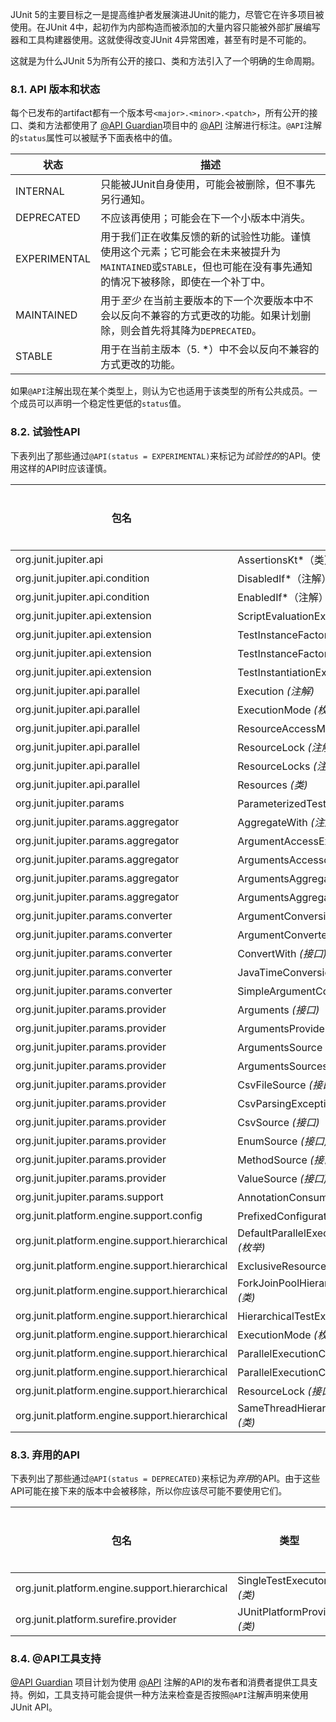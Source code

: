 JUnit 5的主要目标之一是提高维护者发展演进JUnit的能力，尽管它在许多项目被使用。在JUnit 4中，起初作为内部构造而被添加的大量内容只能被外部扩展编写器和工具构建器使用。这就使得改变JUnit 4异常困难，甚至有时是不可能的。

这就是为什么JUnit 5为所有公开的接口、类和方法引入了一个明确的生命周期。

### 8.1. API 版本和状态

每个已发布的artifact都有一个版本号`<major>.<minor>.<patch>`，所有公开的接口、类和方法都使用了 [@API Guardian](https://github.com/apiguardian-team/apiguardian)项目中的 [@API](https://apiguardian-team.github.io/apiguardian/docs/current/api/) 注解进行标注。`@API`注解的`status`属性可以被赋予下面表格中的值。

| 状态         | 描述                                                         |
| ------------ | ------------------------------------------------------------ |
| INTERNAL     | 只能被JUnit自身使用，可能会被删除，但不事先另行通知。        |
| DEPRECATED   | 不应该再使用；可能会在下一个小版本中消失。                   |
| EXPERIMENTAL | 用于我们正在收集反馈的新的试验性功能。谨慎使用这个元素；它可能会在未来被提升为`MAINTAINED`或`STABLE`，但也可能在没有事先通知的情况下被移除，即使在一个补丁中。 |
| MAINTAINED   | 用于*至少* 在当前主要版本的下一个次要版本中不会以反向不兼容的方式更改的功能。如果计划删除，则会首先将其降为`DEPRECATED`。 |
| STABLE       | 用于在当前主版本（5. *）中不会以反向不兼容的方式更改的功能。 |

如果`@API`注解出现在某个类型上，则认为它也适用于该类型的所有公共成员。一个成员可以声明一个稳定性更低的`status`值。

### 8.2. 试验性API

下表列出了那些通过`@API(status = EXPERIMENTAL)`来标记为*试验性的*的API。使用这样的API时应该谨慎。

| 包名                                           | 类型                                                   | 起始版本 |
| ---------------------------------------------- | ------------------------------------------------------ | -------- |
| org.junit.jupiter.api                          | AssertionsKt*（类）*                                   | 5.1      |
| org.junit.jupiter.api.condition                | DisabledIf*（注解）*                                   | 5.1      |
| org.junit.jupiter.api.condition                | EnabledIf*（注解）*                                    | 5.1      |
| org.junit.jupiter.api.extension                | ScriptEvaluationException*（类）*                      | 5.1      |
| org.junit.jupiter.api.extension                | TestInstanceFactory *(接口)*                           | 5.3      |
| org.junit.jupiter.api.extension                | TestInstanceFactoryContext *(接口)*                    | 5.3      |
| org.junit.jupiter.api.extension                | TestInstantiationException *(类)*                      | 5.3      |
| org.junit.jupiter.api.parallel                 | Execution *(注解)*                                     | 5.3      |
| org.junit.jupiter.api.parallel                 | ExecutionMode *(枚举)*                                 | 5.3      |
| org.junit.jupiter.api.parallel                 | ResourceAccessMode *(枚举)*                            | 5.3      |
| org.junit.jupiter.api.parallel                 | ResourceLock *(注解)*                                  | 5.3      |
| org.junit.jupiter.api.parallel                 | ResourceLocks *(注解)*                                 | 5.3      |
| org.junit.jupiter.api.parallel                 | Resources *(类)*                                       | 5.3      |
| org.junit.jupiter.params                       | ParameterizedTest *(注解)*                             | 5.0      |
| org.junit.jupiter.params.aggregator            | AggregateWith *(注解)*                                 | 5.2      |
| org.junit.jupiter.params.aggregator            | ArgumentAccessException *(类)*                         | 5.2      |
| org.junit.jupiter.params.aggregator            | ArgumentsAccessor *(接口)*                             | 5.2      |
| org.junit.jupiter.params.aggregator            | ArgumentsAggregationException *(类)*                   | 5.2      |
| org.junit.jupiter.params.aggregator            | ArgumentsAggregator *(接口)*                           | 5.2      |
| org.junit.jupiter.params.converter             | ArgumentConversionException *(类)*                     | 5.0      |
| org.junit.jupiter.params.converter             | ArgumentConverter *(接口)*                             | 5.0      |
| org.junit.jupiter.params.converter             | ConvertWith *(接口)*                                   | 5.0      |
| org.junit.jupiter.params.converter             | JavaTimeConversionPattern *(接口)*                     | 5.0      |
| org.junit.jupiter.params.converter             | SimpleArgumentConverter *(类)*                         | 5.0      |
| org.junit.jupiter.params.provider              | Arguments *(接口)*                                     | 5.0      |
| org.junit.jupiter.params.provider              | ArgumentsProvider *(接口)*                             | 5.0      |
| org.junit.jupiter.params.provider              | ArgumentsSource *(接口)*                               | 5.0      |
| org.junit.jupiter.params.provider              | ArgumentsSources *(接口)*                              | 5.0      |
| org.junit.jupiter.params.provider              | CsvFileSource *(接口)*                                 | 5.0      |
| org.junit.jupiter.params.provider              | CsvParsingException *(类)*                             | 5.3      |
| org.junit.jupiter.params.provider              | CsvSource *(接口)*                                     | 5.0      |
| org.junit.jupiter.params.provider              | EnumSource *(接口)*                                    | 5.0      |
| org.junit.jupiter.params.provider              | MethodSource *(接口)*                                  | 5.0      |
| org.junit.jupiter.params.provider              | ValueSource *(接口)*                                   | 5.0      |
| org.junit.jupiter.params.support               | AnnotationConsumer*（接口）*                           | 5.0      |
| org.junit.platform.engine.support.config       | PrefixedConfigurationParameters *(类)*                 | 1.3      |
| org.junit.platform.engine.support.hierarchical | DefaultParallelExecutionConfigurationStrategy *(枚举)* | 1.3      |
| org.junit.platform.engine.support.hierarchical | ExclusiveResource *(类)*                               | 1.3      |
| org.junit.platform.engine.support.hierarchical | ForkJoinPoolHierarchicalTestExecutorService *(类)*     | 1.3      |
| org.junit.platform.engine.support.hierarchical | HierarchicalTestExecutorService *(接口)*               | 1.3      |
| org.junit.platform.engine.support.hierarchical | ExecutionMode *(枚举)*                                 | 1.3      |
| org.junit.platform.engine.support.hierarchical | ParallelExecutionConfiguration *(接口)*                | 1.3      |
| org.junit.platform.engine.support.hierarchical | ParallelExecutionConfigurationStrategy *(接口)*        | 1.3      |
| org.junit.platform.engine.support.hierarchical | ResourceLock *(接口)*                                  | 1.3      |
| org.junit.platform.engine.support.hierarchical | SameThreadHierarchicalTestExecutorService *(类)*       | 1.3      |

### 8.3. 弃用的API

下表列出了那些通过`@API(status = DEPRECATED)`来标记为*弃用*的API。由于这些API可能在接下来的版本中会被移除，所以你应该尽可能不要使用它们。

| 包名                                           | 类型                         | 起始版本 |
| ---------------------------------------------- | ---------------------------- | -------- |
| org.junit.platform.engine.support.hierarchical | SingleTestExecutor *(类)*    | 1.2      |
| org.junit.platform.surefire.provider           | JUnitPlatformProvider *(类)* | 1.3      |

### 8.4. @API工具支持

[@API Guardian](https://github.com/apiguardian-team/apiguardian) 项目计划为使用 [@API](https://apiguardian-team.github.io/apiguardian/docs/current/api/) 注解的API的发布者和消费者提供工具支持。例如，工具支持可能会提供一种方法来检查是否按照`@API`注解声明来使用JUnit API。